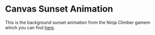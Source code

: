 # Canvas Sunset Animation

This is the background sunset animation from the Ninja Climber gamem which you can find [here](https://github.com/WarrenDavies/Ninja-Platfoms).